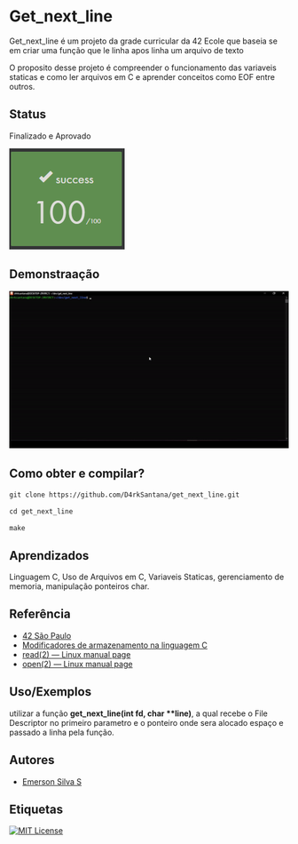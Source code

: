 
# Get_next_line

Get_next_line é um projeto da grade curricular da 42 Ecole que baseia se em criar uma função que le linha apos linha um arquivo de texto

O proposito desse projeto é compreender o funcionamento das variaveis staticas e como ler arquivos em C e aprender conceitos como EOF entre outros.


## Status

Finalizado e Aprovado

![aprovado 100/100](docs/gnl_check.PNG)


## Demonstraação
![gif demonstrativo](docs/ezgif.com-video-to-gif.gif)

## Como obter e compilar?
```
git clone https://github.com/D4rkSantana/get_next_line.git
```
```
cd get_next_line
```
```
make
```

## Aprendizados

Linguagem C, Uso de Arquivos em C, Variaveis Staticas, gerenciamento de memoria, manipulação ponteiros char.


## Referência

 - [42 São Paulo](https://www.42sp.org.br/)
 - [Modificadores de armazenamento na linguagem C](https://embarcados.com.br/modificadores-de-armazenamento-na-linguagem-c/)
 - [read(2) — Linux manual page](https://man7.org/linux/man-pages/man2/read.2.html)
 - [open(2) — Linux manual page](https://man7.org/linux/man-pages/man2/open.2.html)


## Uso/Exemplos

utilizar a função **get_next_line(int fd, char \*\*line)**, a qual recebe o File Descriptor no primeiro parametro e o ponteiro onde sera alocado espaço e passado a linha pela função.

## Autores

- [Emerson Silva S](https://github.com/D4rkSantana)


## Etiquetas

[![MIT License](https://img.shields.io/badge/License-MIT-green.svg)](https://choosealicense.com/licenses/mit/)
